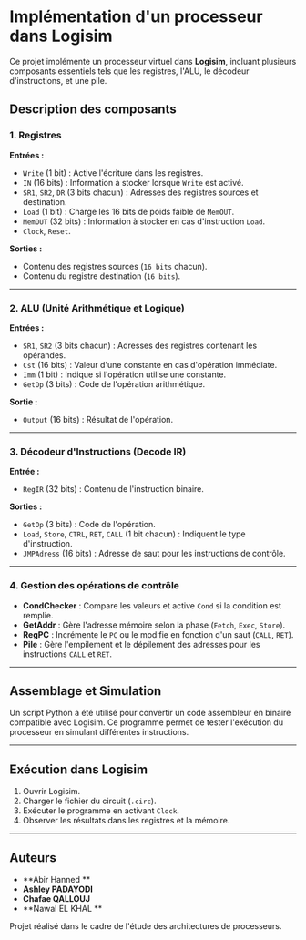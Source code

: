 # Implémentation d'un processeur dans Logisim

Ce projet implémente un processeur virtuel dans **Logisim**, incluant plusieurs composants essentiels tels que les registres, l'ALU, le décodeur d'instructions, et une pile.

## Description des composants

### 1. Registres
**Entrées :**
- `Write` (1 bit) : Active l'écriture dans les registres.
- `IN` (16 bits) : Information à stocker lorsque `Write` est activé.
- `SR1`, `SR2`, `DR` (3 bits chacun) : Adresses des registres sources et destination.
- `Load` (1 bit) : Charge les 16 bits de poids faible de `MemOUT`.
- `MemOUT` (32 bits) : Information à stocker en cas d'instruction `Load`.
- `Clock`, `Reset`.

**Sorties :**
- Contenu des registres sources (`16 bits` chacun).
- Contenu du registre destination (`16 bits`).

---

### 2. ALU (Unité Arithmétique et Logique)
**Entrées :**
- `SR1`, `SR2` (3 bits chacun) : Adresses des registres contenant les opérandes.
- `Cst` (16 bits) : Valeur d'une constante en cas d'opération immédiate.
- `Imm` (1 bit) : Indique si l'opération utilise une constante.
- `GetOp` (3 bits) : Code de l'opération arithmétique.

**Sortie :**
- `Output` (16 bits) : Résultat de l'opération.

---

### 3. Décodeur d'Instructions (Decode IR)
**Entrée :**
- `RegIR` (32 bits) : Contenu de l'instruction binaire.

**Sorties :**
- `GetOp` (3 bits) : Code de l'opération.
- `Load`, `Store`, `CTRL`, `RET`, `CALL` (1 bit chacun) : Indiquent le type d'instruction.
- `JMPAdress` (16 bits) : Adresse de saut pour les instructions de contrôle.

---

### 4. Gestion des opérations de contrôle
- **CondChecker** : Compare les valeurs et active `Cond` si la condition est remplie.
- **GetAddr** : Gère l'adresse mémoire selon la phase (`Fetch`, `Exec`, `Store`).
- **RegPC** : Incrémente le `PC` ou le modifie en fonction d'un saut (`CALL`, `RET`).
- **Pile** : Gère l'empilement et le dépilement des adresses pour les instructions `CALL` et `RET`.

---

## Assemblage et Simulation
Un script Python a été utilisé pour convertir un code assembleur en binaire compatible avec Logisim. Ce programme permet de tester l'exécution du processeur en simulant différentes instructions.

---

## Exécution dans Logisim
1. Ouvrir Logisim.
2. Charger le fichier du circuit (`.circ`).
3. Exécuter le programme en activant `Clock`.
4. Observer les résultats dans les registres et la mémoire.

---

## Auteurs
- **Abir Hanned **
- **Ashley PADAYODI**
- **Chafae QALLOUJ**
- **Nawal EL KHAL **

Projet réalisé dans le cadre de l'étude des architectures de processeurs.

